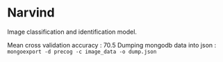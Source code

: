 # Narvind
Image classification and identification model. 


Mean cross validation accuracy : 70.5
Dumping mongodb data into json : `mongoexport -d precog -c image_data -o dump.json`
